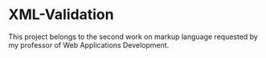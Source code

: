 # XML-Validation
This project belongs to the second work on markup language requested by my professor of Web Applications Development.
